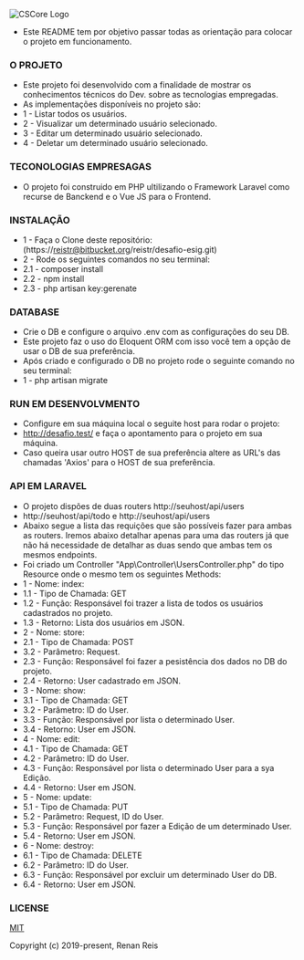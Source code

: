 ![CSCore Logo](http://mgetech.com.br/projetos/desafio/logo3.png)
* Este README tem por objetivo passar todas as orientação para colocar o projeto em funcionamento.

### O PROJETO ###

* Este projeto foi desenvolvido com a finalidade de mostrar os conhecimentos técnicos do Dev. sobre as tecnologias empregadas.
* As implementações disponíveis no projeto são:
* 1 - Listar todos os usuários.
* 2 - Visualizar um determinado usuário selecionado.
* 3 - Editar um determinado usuário selecionado.
* 4 - Deletar um determinado usuário selecionado.

### TECONOLOGIAS EMPRESAGAS ###

* O projeto foi construido em PHP ultilizando o Framework Laravel como recurse de Banckend e o Vue JS para o Frontend.

### INSTALAÇÃO ###

* 1 - Faça o Clone deste repositório: (https://reistr@bitbucket.org/reistr/desafio-esig.git)
* 2 - Rode os seguintes comandos no seu terminal:
* 2.1 - composer install
* 2.2 - npm install
* 2.3 - php artisan key:gerenate

### DATABASE ###

* Crie o DB e configure o arquivo .env com as configurações do seu DB.
* Este projeto faz o uso do Eloquent ORM com isso você tem a opção de usar o DB de sua preferência.
* Após criado e configurado o DB no projeto rode o seguinte comando no seu terminal:
* 1 - php artisan migrate

### RUN EM DESENVOLVMENTO ###

* Configure em sua máquina local o seguite host para rodar o projeto:
* http://desafio.test/ e faça o apontamento para o projeto em sua máquina.
* Caso queira usar outro HOST de sua preferência altere as URL's das chamadas 'Axios' para o HOST de sua preferência.

### API EM LARAVEL ###

* O projeto dispões de duas routers http://seuhost/api/users
* http://seuhost/api/todo e http://seuhost/api/users
* Abaixo segue a lista das requições que são possíveis fazer para ambas as routers. Iremos abaixo detalhar apenas para uma das routers já que não há necessidade de detalhar as duas sendo que ambas tem os mesmos endpoints.
* Foi criado um Controller "App\Controller\UsersController.php" do tipo Resource onde o mesmo tem os seguintes Methods:
* 1 - Nome: index:
* 1.1 - Tipo de Chamada: GET
* 1.2 - Função: Responsável foi trazer a lista de todos os usuários cadastrados no projeto.
* 1.3 - Retorno: Lista dos usuários em JSON.
* 2 - Nome: store:
* 2.1 - Tipo de Chamada: POST
* 3.2 - Parâmetro: Request.
* 2.3 - Função: Responsável foi fazer a pesistência dos dados no DB do projeto.
* 2.4 - Retorno: User cadastrado em JSON.
* 3 - Nome: show:
* 3.1 - Tipo de Chamada: GET
* 3.2 - Parâmetro: ID do User.
* 3.3 - Função: Responsável por lista o determinado User.
* 3.4 - Retorno: User em JSON.
* 4 - Nome: edit:
* 4.1 - Tipo de Chamada: GET
* 4.2 - Parâmetro: ID do User.
* 4.3 - Função: Responsável por lista o determinado User para a sya Edição.
* 4.4 - Retorno: User em JSON.
* 5 - Nome: update:
* 5.1 - Tipo de Chamada: PUT
* 5.2 - Parâmetro: Request, ID do User.
* 5.3 - Função: Responsável por fazer a Edição de um determinado User.
* 5.4 - Retorno: User em JSON.
* 6 - Nome: destroy:
* 6.1 - Tipo de Chamada: DELETE
* 6.2 - Parâmetro: ID do User.
* 6.3 - Função: Responsável por excluir um determinado User do DB.
* 6.4 - Retorno: User em JSON.

### LICENSE ###

[MIT](http://opensource.org/licenses/MIT)

Copyright (c) 2019-present, Renan Reis